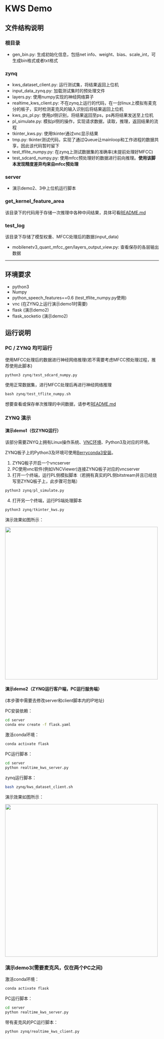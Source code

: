 # KWS Demo

## 文件结构说明

### 根目录
- gen_bin.py: 生成初始化信息，包括net info、weight、bias、scale_int，可生成bin格式或者txt格式

### zynq
- kws_dataset_client.py: 运行测试集，将结果返回上位机
- input_data_zynq.py: 加载测试集时的预处理文件
- layers.py: 使用numpy实现的神经网络算子
- realtime_kws_client.py: 不在zynq上运行的代码，在一台linux上模拟有麦克分的板子，实时检测麦克风的输入识别后将结果返回上位机
- kws_ps_pl.py: 使用pl侧识别，将结果返回至ps，ps再将结果发送至上位机
- pl_simulate.py: 模拟pl侧的操作，实现请求数据，读取，推理，返回结果的流程
- tkinter_kws.py: 使用tkinter通过vnc显示结果
- tmp.py: tkinter测试代码，实现了通过Queue让mainloop和工作进程的数据共享，因此该代码暂时留下
- test_tflite_numpy.py: 在zynq上测试数据集的准确率(未提前处理好MFCC)
- test_sdcard_numpy.py: 使用mfcc预处理好的数据进行前向推理。**使用该脚本发现精度差异均来自mfcc预处理**

### server
- 演示demo2、3中上位机运行脚本

### get_kernel_feature_area
该目录下的代码用于存储一次推理中各种中间结果，具体可看[README.md](../get_kernel_feature_area/README.md)

### test_log
该目录下存储了模型权重、MFCC处理后的数据(input_data)
- mobilenetv3_quant_mfcc_gen/layers_output_view.py: 查看保存的各层输出数据

----------------------------

## 环境要求
- python3
- Numpy
- python_speech_features==0.6 (test_tflite_numpy.py使用)
- vnc (在ZYNQ上运行演示demo1时需要)
- flask (演示demo2)
- flask_socketio (演示demo2)

## 运行说明

### PC / ZYNQ 均可运行
使用MFCC处理后的数据进行神经网络推理(若不需要考虑MFCC预处理过程，推荐使用此脚本)
```python
python3 zynq/test_sdcard_numpy.py
```

使用正常数据集，进行MFCC处理后再进行神经网络推理
```python
bash zynq/test_tflite_numpy.sh
```

想要查看或保存单次推理的中间数据，请参考[README.md](get_kernel_feature_area/README.md)

### ZYNQ 演示

#### 演示demo1（仅ZYNQ运行）

该部分需要ZNYQ上拥有Linux操作系统、[VNC环境](zynq/README.md)、Python3及对应的环境。

ZYNQ板子上的Python3及环境可使用[Berryconda3安装](https://github.com/jjhelmus/berryconda)。

1. ZYNQ板子开启一个vncserver
2. PC使用vnc软件(例如VNCViewer)连接ZYNQ板子对应的vncserver
3. 打开一个终端，运行PL侧模拟脚本（若拥有真实的PL侧bitstream并且已经烧写至ZYNQ板子上，此步骤可忽略）
```python
python3 zynq/pl_simulate.py
```
4. 打开另一个终端，运行PS端处理脚本
```python
python3 zynq/tkinter_kws.py
```

演示效果如图所示：

<img src="./images/demo1.gif" width="500px"></img>

#### 演示demo2（ZYNQ运行客户端，PC运行服务端）

(本步骤中需要去修改server和client脚本内的IP地址)

PC安装依赖：
```bash
cd server
conda env create -f flask.yaml
```

激活conda环境：
```bash
conda activate flask
```

PC运行脚本：
```bash
cd server
python realtime_kws_server.py
```

zynq运行脚本：
```bash
bash zynq/kws_dataset_client.sh
```

演示效果如图所示：

<img src="./images/demo2.gif" width="500px"></img>

### 演示demo3(需要麦克风，仅在两个PC之间)

激活conda环境：
```bash
conda activate flask
```

PC运行脚本：
```bash
cd server
python realtime_kws_server.py
```

带有麦克风的PC运行脚本：
```bash
python zynq/realtime_kws_client.py
```